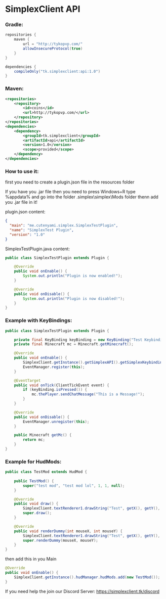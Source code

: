 # SimplexClient API

### Gradle:
````gradle
repositories {
    maven {
        url = "http://tykopvp.com/"
        allowInsecureProtocol(true)
    }
}

dependencies {
    compileOnly("tk.simplexclient:api:1.0")
}
````
### Maven:
````xml
<repositories>
    <repository>
        <id>coins</id>
        <url>http://tykopvp.com/</url>
    </repository>
</repositories>
<dependencies>
    <dependency>
        <groupId>tk.simplexclient</groupId>
        <artifactId>api</artifactId>
        <version>1.0</version>
        <scope>provided</scope>
    </dependency>
</dependencies>
````
### How to use it:

first you need to create a plugin.json file in the resources folder

If you have you .jar file then you need to press Windows+R type %appdata% and go into the folder .simplex\simplex\Mods folder thenn add you .jar file in it!

plugin.json content:
````json
{
  "main": "me.cutenyami.simplex.SimplexTestPlugin",
  "name": "SimplexTest Plugin",
  "version": "1.0"
}
````
SimplexTestPlugin.java content:
````java 
public class SimplexTestPlugin extends Plugin {

    @Override
    public void onEnable() {
        System.out.println("Plugin is now enabled!");
    }

    @Override
    public void onDisable() {
        System.out.println("Plugin is now disabled!");
    }
}
````
### Example with KeyBindings:
````java
public class SimplexTestPlugin extends Plugin {

    private final KeyBinding keyBinding = new KeyBinding("Test Keybinding", Keyboard.KEY_U, "SimplexClient");
    private final Minecraft mc = Minecraft.getMinecraft();

    @Override
    public void onEnable() {
        SimplexClient.getInstance().getSimplexAPI().getSimplexKeybindings().registerKeyBinding(keyBinding);
        EventManager.register(this);
    }

    @EventTarget
    public void onTick(ClientTickEvent event) {
        if (keyBinding.isPressed()) {
            mc.thePlayer.sendChatMessage("This is a Message!");
        }
    }

    @Override
    public void onDisable() {
        EventManager.unregister(this);
    }

    public Minecraft getMc() {
        return mc;
    }
}
````
### Example for HudMods:
````java
public class TestMod extends HudMod {
    
    public TestMod() {
        super("test mod", "test mod lol", 1, 1, null);
    }

    @Override
    public void draw() {
        SimplexClient.textRenderer1.drawString("Test", getX(), getY(), -1);
        super.draw();
    }

    @Override
    public void renderDummy(int mouseX, int mouseY) {
        SimplexClient.textRenderer1.drawString("Test", getX(), getY(), -1);
        super.renderDummy(mouseX, mouseY);
    }
}
````
then add this in you Main
```java
@Override
public void onEnable() {
    SimplexClient.getInstance().hudManager.hudMods.add(new TestMod());
}
````
If you need help the join our Discord Server: https://simplexclient.tk/discord
